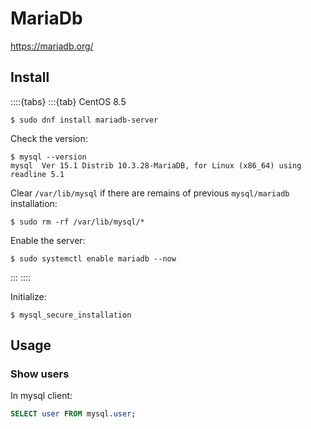 # MariaDb

<https://mariadb.org/>

## Install

::::{tabs}
:::{tab} CentOS 8.5

```console
$ sudo dnf install mariadb-server
```

Check the version:

```console
$ mysql --version
mysql  Ver 15.1 Distrib 10.3.28-MariaDB, for Linux (x86_64) using readline 5.1
```

Clear `/var/lib/mysql` if there are remains of previous `mysql/mariadb` installation:

```console
$ sudo rm -rf /var/lib/mysql/*
```

Enable the server:

```console
$ sudo systemctl enable mariadb --now
```

:::
::::

Initialize:

```console
$ mysql_secure_installation
```

## Usage

### Show users

In mysql client:

```sql
SELECT user FROM mysql.user;
```
